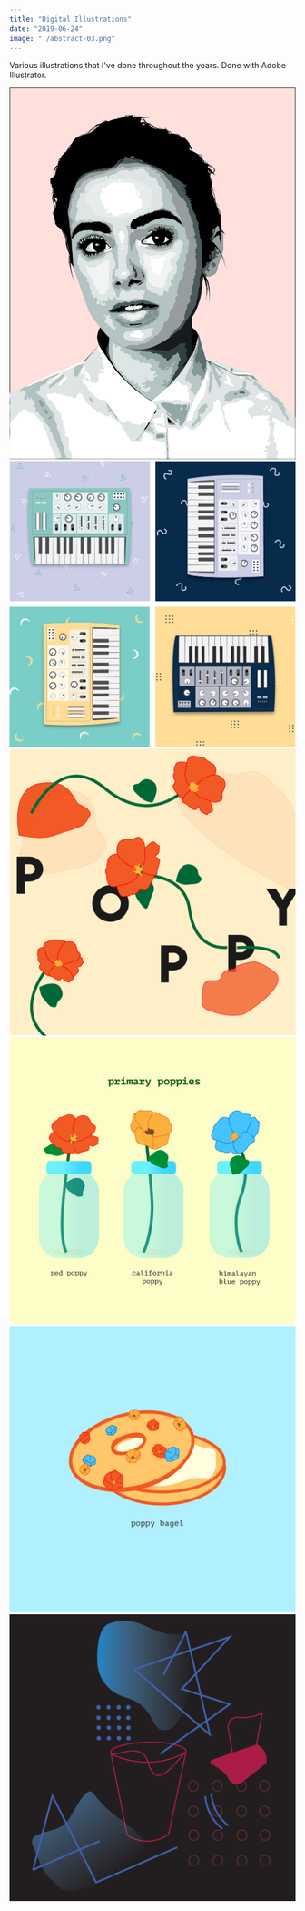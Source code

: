 ```yaml
---
title: "Digital Illustrations"
date: "2019-06-24"
image: "./abstract-03.png"
---
```


Various illustrations that I've done throughout the years. Done with Adobe Illustrator.

<!-- <div class="illustration-images"> -->
  <img src="LilyCollinsVector.jpg" alt="lily collins">
  <img src="synth.png" alt="lily collins">
  <img src="poppy-01.png?raw=true" alt="lily collins">
  <img src="poppy-02.png?raw=true" alt="lily collins">
  <img src="poppy-03.png?raw=true" alt="lily collins">
  <img src="abstract-03.png?raw=true" alt="lily collins">
<!-- </div> -->